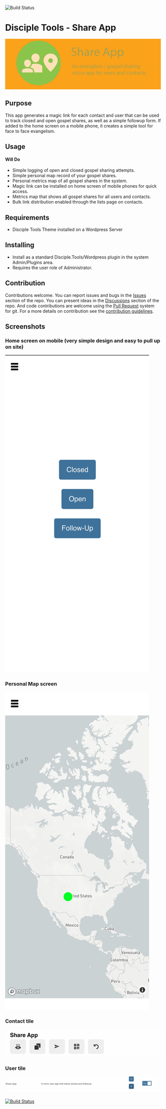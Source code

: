 ![Build Status](https://github.com/DiscipleTools/disciple-tools-share-app/actions/workflows/ci.yml/badge.svg?branch=master)
# Disciple Tools - Share App

![Plugin Banner](https://github.com/DiscipleTools/disciple-tools-share-app/raw/master/documentation/banner.png)

## Purpose

This app generates a magic link for each contact and user that can be used to track closed and open gospel shares,
as well as a simple followup form. If added to the home screen on a mobile phone, it creates a simple tool for
face to face evangelism.

## Usage

#### Will Do

- Simple logging of open and closed gospel sharing attempts.
- Simple personal map record of your gospel shares.
- Personal metrics map of all gospel shares in the system.
- Magic link can be installed on home screen of mobile phones for quick access.
- Metrics map that shows all gospel shares for all users and contacts.
- Bulk link distribution enabled through the lists page on contacts.

## Requirements

- Disciple Tools Theme installed on a Wordpress Server

## Installing

- Install as a standard Disciple.Tools/Wordpress plugin in the system Admin/Plugins area.
- Requires the user role of Administrator.

## Contribution

Contributions welcome. You can report issues and bugs in the
[Issues](https://github.com/DiscipleTools/disciple-tools-share-app/issues) section of the repo. You can present ideas
in the [Discussions](https://github.com/DiscipleTools/disciple-tools-share-app/discussions) section of the repo. And
code contributions are welcome using the [Pull Request](https://github.com/DiscipleTools/disciple-tools-share-app/pulls)
system for git. For a more details on contribution see the
[contribution guidelines](https://github.com/DiscipleTools/disciple-tools-share-app/blob/master/CONTRIBUTING.md).

## Screenshots

### Home screen on mobile (very simple design and easy to pull up on site)
![Screenshot 1](https://github.com/DiscipleTools/disciple-tools-share-app/raw/master/documentation/home.jpg)
### Personal Map screen
![Screenshot 2](https://github.com/DiscipleTools/disciple-tools-share-app/raw/master/documentation/map.jpg)
### Contact tile
![Screenshot 3](https://github.com/DiscipleTools/disciple-tools-share-app/raw/master/documentation/tile.png)
### User tile
![Screenshot 4](https://github.com/DiscipleTools/disciple-tools-share-app/raw/master/documentation/user-tile.png)

[![Build Status](https://travis-ci.com/DiscipleTools/disciple-tools-share-app.svg?branch=master)](https://travis-ci.com/DiscipleTools/disciple-tools-share-app)

